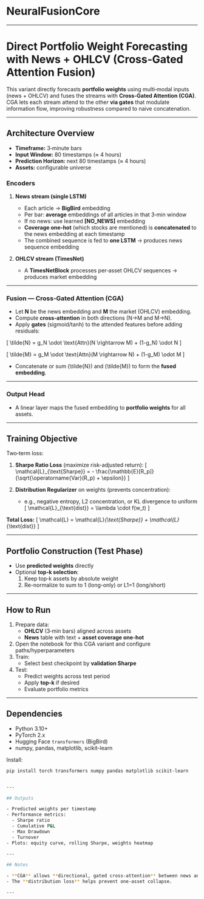 # NeuralFusionCore

---

# Direct Portfolio Weight Forecasting with News + OHLCV (Cross‑Gated **Attention** Fusion)

This variant directly forecasts **portfolio weights** using multi‑modal inputs (news + OHLCV) and fuses the streams with **Cross‑Gated Attention (CGA)**.  
CGA lets each stream attend to the other **via gates** that modulate information flow, improving robustness compared to naive concatenation.

---

## Architecture Overview

- **Timeframe:** 3‑minute bars  
- **Input Window:** 80 timestamps (≈ 4 hours)  
- **Prediction Horizon:** next 80 timestamps (≈ 4 hours)  
- **Assets:** configurable universe

### Encoders

1. **News stream (single LSTM)**  
   - Each article → **BigBird** embedding  
   - Per bar: **average** embeddings of all articles in that 3‑min window  
   - If no news: use learned **[NO_NEWS]** embedding  
   - **Coverage one‑hot** (which stocks are mentioned) is **concatenated** to the news embedding at each timestamp  
   - The combined sequence is fed to **one LSTM** → produces news sequence embedding  

2. **OHLCV stream (TimesNet)**  
   - A **TimesNetBlock** processes per‑asset OHLCV sequences → produces market embedding  

---

### Fusion — Cross‑Gated **Attention** (CGA)

- Let **N** be the news embedding and **M** the market (OHLCV) embedding.  
- Compute **cross‑attention** in both directions (N→M and M→N).  
- Apply **gates** (sigmoid/tanh) to the attended features before adding residuals:

\[
\tilde{N} = g_N \odot \text{Attn}(N \rightarrow M) + (1-g_N) \odot N
\]

\[
\tilde{M} = g_M \odot \text{Attn}(M \rightarrow N) + (1-g_M) \odot M
\]

- Concatenate or sum \(\tilde{N}\) and \(\tilde{M}\) to form the **fused embedding**.

---

### Output Head

- A linear layer maps the fused embedding to **portfolio weights** for all assets.

---

## Training Objective

Two‑term loss:

1. **Sharpe Ratio Loss** (maximize risk-adjusted return):
\[
\mathcal{L}_{\text{Sharpe}} = - \frac{\mathbb{E}[R_p]}{\sqrt{\operatorname{Var}(R_p) + \epsilon}}
\]

2. **Distribution Regularizer** on weights (prevents concentration):  
   - e.g., negative entropy, L2 concentration, or KL divergence to uniform  
\[
\mathcal{L}_{\text{dist}} = \lambda \cdot f(w_t)
\]

**Total Loss:**
\[
\mathcal{L} = \mathcal{L}_{\text{Sharpe}} + \mathcal{L}_{\text{dist}}
\]

---

## Portfolio Construction (Test Phase)

- Use **predicted weights** directly  
- Optional **top‑k selection**:  
  1. Keep top‑k assets by absolute weight  
  2. Re-normalize to sum to 1 (long-only) or L1=1 (long/short)

---

## How to Run

1. Prepare data:  
   - **OHLCV** (3‑min bars) aligned across assets  
   - **News** table with text + **asset coverage one‑hot**  
2. Open the notebook for this CGA variant and configure paths/hyperparameters  
3. Train:  
   - Select best checkpoint by **validation Sharpe**  
4. Test:  
   - Predict weights across test period  
   - Apply **top‑k** if desired  
   - Evaluate portfolio metrics  

---

## Dependencies

- Python 3.10+  
- PyTorch 2.x  
- Hugging Face `transformers` (BigBird)  
- numpy, pandas, matplotlib, scikit-learn  

Install:
```bash
pip install torch transformers numpy pandas matplotlib scikit-learn


---

## Outputs

- Predicted weights per timestamp
- Performance metrics:
  - Sharpe ratio
  - Cumulative P&L
  - Max Drawdown
  - Turnover
- Plots: equity curve, rolling Sharpe, weights heatmap

---

## Notes

- **CGA** allows **directional, gated cross‑attention** between news and market signals.
- The **distribution loss** helps prevent one‑asset collapse.

---

